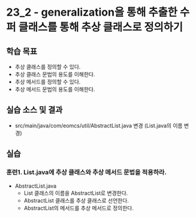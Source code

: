 # 23_2 - generalization을 통해 추출한 수퍼 클래스를 통해 추상 클래스로 정의하기


## 학습 목표

 - 추상 클래스를 정의할 수 있다.
 - 추상 클래스 문법의 용도를 이해한다.
 - 추상 메서드를 정의할 수 있다.
 - 추상 메서드 문법의 용도를 이해한다.
 

## 실습 소스 및 결과

- src/main/java/com/eomcs/util/AbstractList.java 변경 (List.java의 이름 변경)

## 실습

### 훈련1. List.java에 추상 클래스와 추상 메서드 문법을 적용하라.

- AbstractList.java
  - List 클래스의 이름을 AbstractList로 변경한다. 
  - AbstractList 클래스를 추상 클래스로 선언한다.
  - AbstractList의 메서드를 추상 메서드로 정의한다.
     
